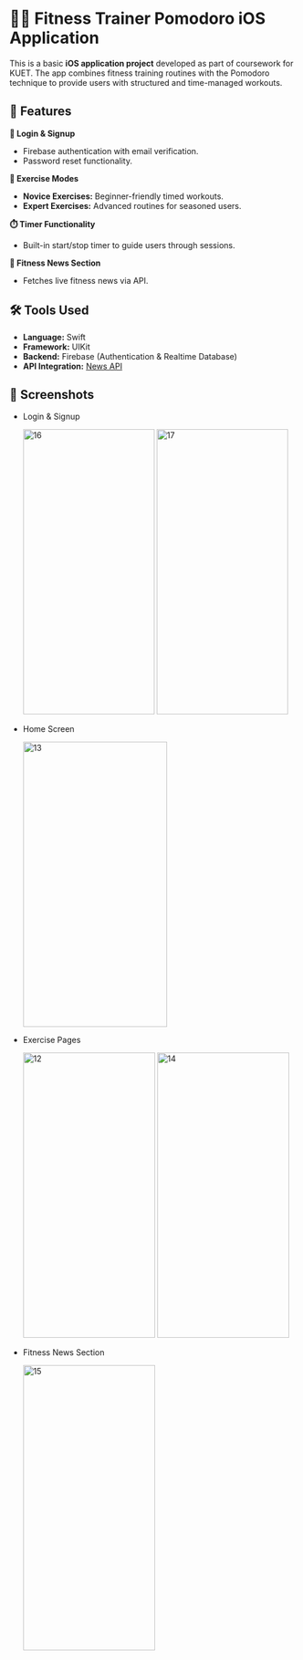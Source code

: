 # 🏋️‍♂️ Fitness Trainer Pomodoro iOS Application

This is a basic **iOS application project** developed as part of coursework for KUET. The app combines fitness training routines with the Pomodoro technique to provide users with structured and time-managed workouts.

## 📱 Features

**🔐 Login & Signup**  
  - Firebase authentication with email verification.  
  - Password reset functionality.  

**🏃 Exercise Modes**  
  - **Novice Exercises:** Beginner-friendly timed workouts.  
  - **Expert Exercises:** Advanced routines for seasoned users.  

**⏱️ Timer Functionality**  
  - Built-in start/stop timer to guide users through sessions.  

**📰 Fitness News Section**  
  - Fetches live fitness news via API. 

## 🛠️ Tools Used

- **Language:** Swift  
- **Framework:** UIKit  
- **Backend:** Firebase (Authentication & Realtime Database)  
- **API Integration:** [News API](https://newsapi.org/)  

## 📸 Screenshots
- Login & Signup
  
  <img width="230" height="500" alt="16" src="https://github.com/user-attachments/assets/d28e6ba6-b317-4486-b0a6-cd71ca03d6bd" />
  <img width="230" height="500" alt="17" src="https://github.com/user-attachments/assets/0dd8d978-687b-4d06-b967-07fee3df8157" />

- Home Screen
  
  <img width="252" height="500" alt="13" src="https://github.com/user-attachments/assets/9f79d25e-43aa-4394-92ba-7101bb1d57ff" />

- Exercise Pages
  
  <img width="231" height="500" alt="12" src="https://github.com/user-attachments/assets/42b4ee79-9b25-45e3-bc33-68b90b957f5e" />
  <img width="231" height="500" alt="14" src="https://github.com/user-attachments/assets/36a93baa-448d-4b14-9a45-6e49773a973e" />

- Fitness News Section
  
  <img width="231" height="500" alt="15" src="https://github.com/user-attachments/assets/94a60451-823b-4f80-8d35-ccd7cdc5af32" />

